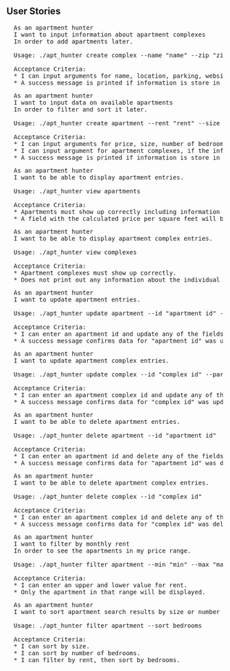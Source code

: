 ## User Stories

<pre>
  As an apartment hunter
  I want to input information about apartment complexes
  In order to add apartments later.

  Usage: ./apt_hunter create complex --name "name" --zip "zip" --parking "parking" --website "website" --phone "phone"

  Acceptance Criteria:
  * I can input arguments for name, location, parking, website, and phone number.
  * A success message is printed if information is store in the database.
</pre>

<pre>
  As an apartment hunter
  I want to input data on available apartments
  In order to filter and sort it later.

  Usage: ./apt_hunter create apartment --rent "rent" --size "size" --bedrooms "bedrooms" --bathrooms "baths" --complex "complex"

  Acceptance Criteria:
  * I can input arguments for price, size, number of bedrooms and number of baths.
  * I can input argument for apartment complexes, if the information has already been entered.
  * A success message is printed if information is store in the database.
</pre>

<pre>
  As an apartment hunter
  I want to be able to display apartment entries.

  Usage: ./apt_hunter view apartments

  Acceptance Criteria:
  * Apartments must show up correctly including information about the associated apartment complex.
  * A field with the calculated price per square feet will be in the list.
</pre>

<pre>
  As an apartment hunter
  I want to be able to display apartment complex entries.

  Usage: ./apt_hunter view complexes

  Acceptance Criteria:
  * Apartment complexes must show up correctly.
  * Does not print out any information about the individual apartments.
</pre>

<pre>
  As an apartment hunter
  I want to update apartment entries.

  Usage: ./apt_hunter update apartment --id "apartment id" --rent "rent"

  Acceptance Criteria:
  * I can enter an apartment id and update any of the fields (single or multiple).
  * A success message confirms data for "apartment id" was updated.
</pre>

<pre>
  As an apartment hunter
  I want to update apartment complex entries.

  Usage: ./apt_hunter update complex --id "complex id" --parking "parking"

  Acceptance Criteria:
  * I can enter an apartment complex id and update any of the fields(single or multiple).
  * A success message confirms data for "complex id" was updated.
</pre>

<pre>
  As an apartment hunter
  I want to be able to delete apartment entries.

  Usage: ./apt_hunter delete apartment --id "apartment id"

  Acceptance Criteria:
  * I can enter an apartment id and delete any of the fields.
  * A success message confirms data for "apartment id" was deleted.
</pre>

<pre>
  As an apartment hunter
  I want to be able to delete apartment complex entries.

  Usage: ./apt_hunter delete complex --id "complex id"

  Acceptance Criteria:
  * I can enter an apartment complex id and delete any of the fields.
  * A success message confirms data for "complex id" was deleted.
</pre>

<pre>
  As an apartment hunter
  I want to filter by monthly rent
  In order to see the apartments in my price range.

  Usage: ./apt_hunter filter apartment --min "min" --max "max"

  Acceptance Criteria:
  * I can enter an upper and lower value for rent.
  * Only the apartment in that range will be displayed.
</pre>

<pre>
  As an apartment hunter
  I want to sort apartment search results by size or number of bedrooms.

  Usage: ./apt_hunter filter apartment --sort bedrooms

  Acceptance Criteria:
  * I can sort by size.
  * I can sort by number of bedrooms.
  * I can filter by rent, then sort by bedrooms.
</pre>